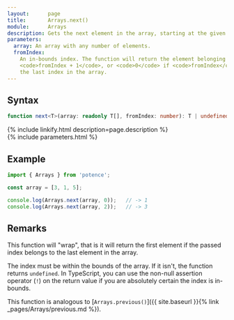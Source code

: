 ```yaml
---
layout:      page
title:       Arrays.next()
module:      Arrays
description: Gets the next element in the array, starting at the given index.
parameters:
  array: An array with any number of elements.
  fromIndex:
    An in-bounds index. The function will return the element belonging to
    <code>fromIndex + 1</code>, or <code>0</code> if <code>fromIndex</code> is
    the last index in the array.
---
```

## Syntax

```ts
function next<T>(array: readonly T[], fromIndex: number): T | undefined
```

<div class="description">{% include linkify.html description=page.description %}</div>
{% include parameters.html %}

## Example

```ts
import { Arrays } from 'potence';

const array = [3, 1, 5];

console.log(Arrays.next(array, 0));   // -> 1
console.log(Arrays.next(array, 2));   // -> 3
```

## Remarks

This function will "wrap", that is it will return the first element if the
passed index belongs to the last element in the array.

The index must be within the bounds of the array. If it isn't, the function
returns `undefined`. In TypeScript, you can use the non-null assertion operator
(`!`) on the return value if you are absolutely certain the index is in-bounds.

This function is analogous to
[`Arrays.previous()`]({{ site.baseurl }}{% link _pages/Arrays/previous.md %}).
